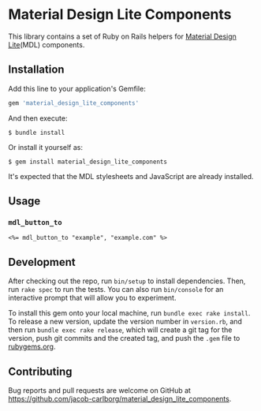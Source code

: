 # Material Design Lite Components

This library contains a set of Ruby on Rails helpers for
[Material Design Lite](https://getmdl.io)(MDL) components.

## Installation

Add this line to your application's Gemfile:

```ruby
gem 'material_design_lite_components'
```

And then execute:

```
$ bundle install
```

Or install it yourself as:

```
$ gem install material_design_lite_components
```

It's expected that the MDL stylesheets and JavaScript are already installed.

## Usage

### `mdl_button_to`

```erb
<%= mdl_button_to "example", "example.com" %>
```

## Development

After checking out the repo, run `bin/setup` to install dependencies. Then, run
`rake spec` to run the tests. You can also run `bin/console` for an interactive
prompt that will allow you to experiment.

To install this gem onto your local machine, run `bundle exec rake install`. To
release a new version, update the version number in `version.rb`, and then run
`bundle exec rake release`, which will create a git tag for the version, push
git commits and the created tag, and push the `.gem` file to
[rubygems.org](https://rubygems.org).

## Contributing

Bug reports and pull requests are welcome on GitHub at
https://github.com/jacob-carlborg/material_design_lite_components.
